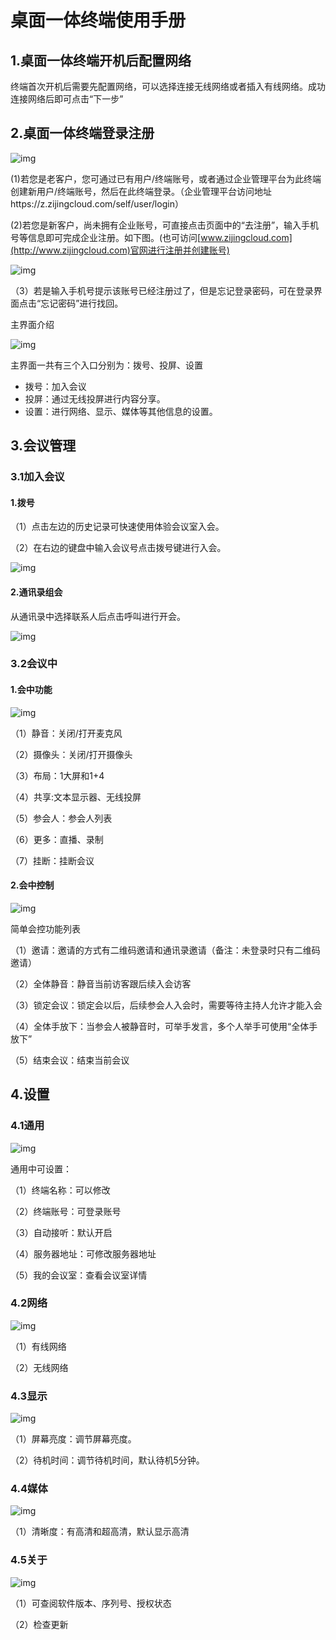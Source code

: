 # 桌面一体终端使用手册

## 1.桌面一体终端开机后配置网络

终端首次开机后需要先配置网络，可以选择连接无线网络或者插入有线网络。成功连接网络后即可点击“下一步”

## 2.桌面一体终端登录注册

![img](file:///C:\Users\17746\AppData\Local\Temp\ksohtml8308\wps1.jpg) 

 

(1)若您是老客户，您可通过已有用户/终端账号，或者通过企业管理平台为此终端创建新用户/终端账号，然后在此终端登录。（企业管理平台访问地址https://z.zijingcloud.com/self/user/login）

(2)若您是新客户，尚未拥有企业账号，可直接点击页面中的“去注册”，输入手机号等信息即可完成企业注册。如下图。(也可访问[www.zijingcloud.com](http://www.zijingcloud.com)官网进行注册并创建账号)

![img](file:///C:\Users\17746\AppData\Local\Temp\ksohtml8308\wps2.jpg) 

 

（3）若是输入手机号提示该账号已经注册过了，但是忘记登录密码，可在登录界面点击“忘记密码”进行找回。

主界面介绍

![img](file:///C:\Users\17746\AppData\Local\Temp\ksohtml8308\wps3.jpg) 

 

主界面一共有三个入口分别为：拨号、投屏、设置

- 拨号：加入会议
- 投屏：通过无线投屏进行内容分享。
- 设置：进行网络、显示、媒体等其他信息的设置。

## 3.会议管理

### 3.1加入会议

#### 1.拨号

（1）点击左边的历史记录可快速使用体验会议室入会。

（2）在右边的键盘中输入会议号点击拨号键进行入会。

 

![img](file:///C:\Users\17746\AppData\Local\Temp\ksohtml8308\wps4.jpg) 

#### 2.通讯录组会

从通讯录中选择联系人后点击呼叫进行开会。

![img](file:///C:\Users\17746\AppData\Local\Temp\ksohtml8308\wps5.jpg) 

### 3.2会议中

#### 1.会中功能

![img](file:///C:\Users\17746\AppData\Local\Temp\ksohtml8308\wps6.jpg) 

（1）静音：关闭/打开麦克风

（2）摄像头：关闭/打开摄像头

（3）布局：1大屏和1+4

（4）共享:文本显示器、无线投屏

（5）参会人：参会人列表

（6）更多：直播、录制

（7）挂断：挂断会议



####  2.会中控制

![img](file:///C:\Users\17746\AppData\Local\Temp\ksohtml8308\wps7.jpg) 

 

简单会控功能列表

（1）邀请：邀请的方式有二维码邀请和通讯录邀请（备注：未登录时只有二维码邀请）

（2）全体静音：静音当前访客跟后续入会访客

（3）锁定会议：锁定会以后，后续参会人入会时，需要等待主持人允许才能入会

（4）全体手放下：当参会人被静音时，可举手发言，多个人举手可使用“全体手放下”

（5）结束会议：结束当前会议

## 4.设置

### 4.1通用

![img](file:///C:\Users\17746\AppData\Local\Temp\ksohtml8308\wps8.jpg) 

 

通用中可设置：

（1）终端名称：可以修改

（2）终端账号：可登录账号

（3）自动接听：默认开启

（4）服务器地址：可修改服务器地址

（5）我的会议室：查看会议室详情

### 4.2网络

![img](file:///C:\Users\17746\AppData\Local\Temp\ksohtml8308\wps9.jpg) 

 

（1）有线网络

（2）无线网络

### 4.3显示

![img](file:///C:\Users\17746\AppData\Local\Temp\ksohtml8308\wps10.jpg) 

 

（1）屏幕亮度：调节屏幕亮度。

（2）待机时间：调节待机时间，默认待机5分钟。

### 4.4媒体

![img](file:///C:\Users\17746\AppData\Local\Temp\ksohtml8308\wps11.jpg) 

 

（1）清晰度：有高清和超高清，默认显示高清

### 4.5关于

![img](file:///C:\Users\17746\AppData\Local\Temp\ksohtml8308\wps12.jpg) 

 

（1）可查阅软件版本、序列号、授权状态

（2）检查更新

 